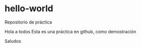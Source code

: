 # hello-world
Repositorio de práctica

Hola a todos
Esta es una práctica en github, como demostración

Saludos
